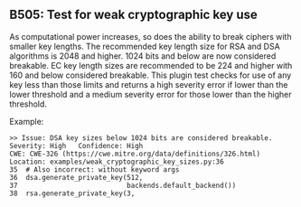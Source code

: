 ## B505: Test for weak cryptographic key use

As computational power increases, so does the ability to break ciphers
with smaller key lengths. The recommended key length size for RSA and
DSA algorithms is 2048 and higher. 1024 bits and below are now
considered breakable. EC key length sizes are recommended to be 224 and
higher with 160 and below considered breakable. This plugin test checks
for use of any key less than those limits and returns a high severity
error if lower than the lower threshold and a medium severity error for
those lower than the higher threshold.

Example:

<!-- -->

    >> Issue: DSA key sizes below 1024 bits are considered breakable.
    Severity: High   Confidence: High
    CWE: CWE-326 (https://cwe.mitre.org/data/definitions/326.html)
    Location: examples/weak_cryptographic_key_sizes.py:36
    35  # Also incorrect: without keyword args
    36  dsa.generate_private_key(512,
    37                           backends.default_backend())
    38  rsa.generate_private_key(3,